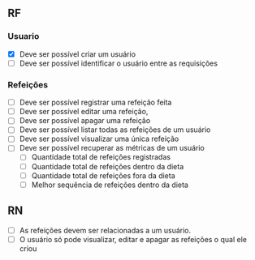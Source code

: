 ## RF

### Usuario

- [x] Deve ser possível criar um usuário
- [ ] Deve ser possível identificar o usuário entre as requisições

### Refeições
- [ ] Deve ser possível registrar uma refeição feita
- [ ] Deve ser possível editar uma refeição,
- [ ] Deve ser possível apagar uma refeição
- [ ] Deve ser possível listar todas as refeições de um usuário
- [ ] Deve ser possível visualizar uma única refeição
- [ ] Deve ser possível recuperar as métricas de um usuário
    - [ ] Quantidade total de refeições registradas
    - [ ] Quantidade total de refeições dentro da dieta
    - [ ] Quantidade total de refeições fora da dieta
    - [ ] Melhor sequência de refeições dentro da dieta

## RN

- [ ] As refeições devem ser relacionadas a um usuário.
- [ ] O usuário só pode visualizar, editar e apagar as refeições o qual ele criou